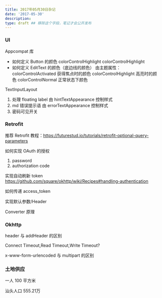 ```yaml
---
title: 2017年05月30日杂记
date: '2017-05-30'
description:
type: draft ## 移除这个字段，笔记才会公开发布
---
```


### UI

Appcompat 库

- 如何定义 Button 的颜色
    colorControlHighlight
    colorControlHighlight
- 如何定义 EditText 的颜色（底边线的颜色）
    由主题属性：
    colorControlActivated 获得焦点时的颜色
    colorControlHighlight 高亮时的颜色
    colorControlNormal 正常状态下颜色

TextInputLayout 

1. 处理 floating label 由 hintTextAppearance 控制样式
2. md 错误提示语 由 errorTextAppearance 控制样式
3. 密码可见开关


### Retrofit

推荐 Retrofit 教程：https://futurestud.io/tutorials/retrofit-optional-query-parameters

如何实现 OAuth 的授权

1. password
2. authorization code


实现自动刷新 token https://github.com/square/okhttp/wiki/Recipes#handling-authentication


如何传递 access_token


实现默认参数/Header

Converter 原理



### Okhttp

header 与 addHeader 的区别


Connect Timeout,Read Timeout,Write Timeout?


x-www-form-urlencoded 与 multipart 的区别


### 土地供应


一人 100 平方米

汕头人口 555.21万





